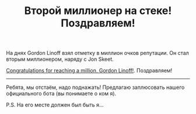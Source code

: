﻿---
title: "Второй миллионер на стеке! Поздравляем!"
se.owner.user_id: 184217
se.owner.display_name: "Alexander Petrov"
se.owner.link: "https://ru.meta.stackoverflow.com/users/184217/alexander-petrov"
se.link: "https://ru.meta.stackoverflow.com/questions/10759/%d0%92%d1%82%d0%be%d1%80%d0%be%d0%b9-%d0%bc%d0%b8%d0%bb%d0%bb%d0%b8%d0%be%d0%bd%d0%b5%d1%80-%d0%bd%d0%b0-%d1%81%d1%82%d0%b5%d0%ba%d0%b5-%d0%9f%d0%be%d0%b7%d0%b4%d1%80%d0%b0%d0%b2%d0%bb%d1%8f%d0%b5%d0%bc"
se.question_id: 10759
se.post_type: question
---
<p>На днях Gordon Linoff взял отметку в миллион очков репутации. Он стал вторым миллионером, наряду с Jon Skeet.</p>
<p><a href="https://meta.stackoverflow.com/q/400506/5045688">Congratulations for reaching a million, Gordon Linoff!</a>. Поздравляем!</p>
<hr />
<p>Ребята, мы отстаём, надо поднажать! Предлагаю заплюсовать нашего официального бота (вы понимаете о ком я).</p>
<p>P.S. На его месте должен был быть я...</p>
